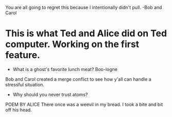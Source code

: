 

You are all going to regret this because I intentionally didn't pull. -Bob and Carol

# This is what Ted and Alice did on Ted computer.  Working on the first feature.
- What is a ghost's favorite lunch meat?
 Boo-logne


Bob and Carol created a merge conflict to see how y'all can handle a stressful situation. 


- Why should you never trust atoms?


POEM BY ALICE
There once was a weevil in my bread.
I took a bite and bit off his head.

